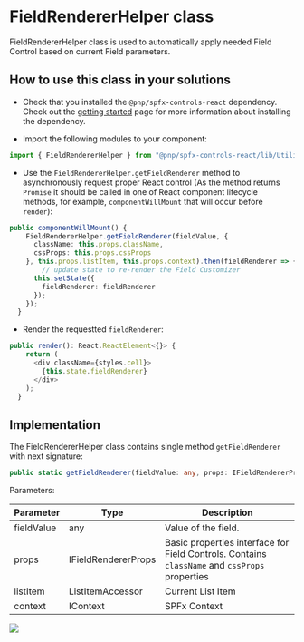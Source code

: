 # FieldRendererHelper class
FieldRendererHelper class is used to automatically apply needed Field Control based on current Field parameters.

## How to use this class in your solutions
- Check that you installed the `@pnp/spfx-controls-react` dependency. Check out the [getting started](../../#getting-started) page for more information about installing the dependency.

- Import the following modules to your component:

```TypeScript
import { FieldRendererHelper } from "@pnp/spfx-controls-react/lib/Utilities";
```

- Use the `FieldRendererHelper.getFieldRenderer` method to asynchronously request proper React control (As the method returns `Promise` it should be called in one of React component lifecycle methods, for example, `componentWillMount` that will occur before `render`):

```TypeScript
public componentWillMount() {
    FieldRendererHelper.getFieldRenderer(fieldValue, {
      className: this.props.className,
      cssProps: this.props.cssProps
    }, this.props.listItem, this.props.context).then(fieldRenderer => {
        // update state to re-render the Field Customizer
      this.setState({
        fieldRenderer: fieldRenderer
      });
    });
  }
```

- Render the requestted `fieldRenderer`:
```TypeScript
public render(): React.ReactElement<{}> {
    return (
      <div className={styles.cell}>
        {this.state.fieldRenderer}
      </div>
    );
  }
```

## Implementation

The FieldRendererHelper class contains single method `getFieldRenderer` with next signature:
```TypeScript
public static getFieldRenderer(fieldValue: any, props: IFieldRendererProps, listItem: ListItemAccessor, context: IContext): Promise<JSX.Element>
```

Parameters:

| Parameter | Type | Description |
| ---- | ---- | ---- |
| fieldValue | any | Value of the field. |
| props | IFieldRendererProps | Basic properties interface for Field Controls. Contains `className` and `cssProps` properties |
| listItem | ListItemAccessor | Current List Item |
| context | IContext | SPFx Context |

![](https://telemetry.sharepointpnp.com/sp-dev-fx-controls-react/wiki/controls/fields/FieldRendererHelper)
